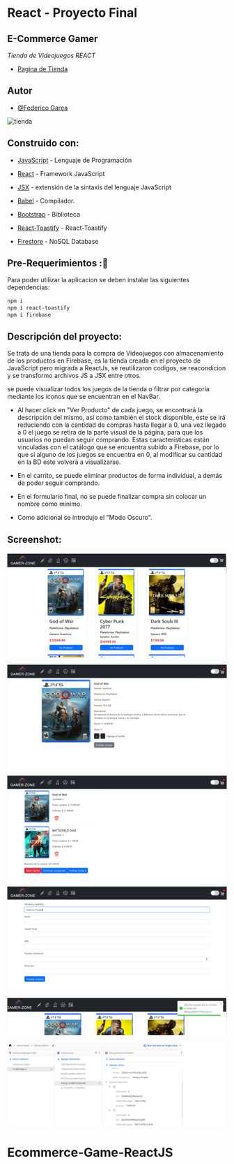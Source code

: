 # React - Proyecto Final

## E-Commerce Gamer

_Tienda de Videojuegos REACT_

- [Pagina de Tienda](https://federicorga.github.io/proyecto-tienda-reactjs/)




## Autor

- [@Federico Garea](https://www.linkedin.com/in/federicogarea/)

![tienda](https://cdn-icons-png.flaticon.com/512/5847/5847540.png)


## Construido con:

* [JavaScript](https://developer.mozilla.org/en-US/docs/Web/JavaScript) - Lenguaje de Programación

* [React](https://es.reactjs.org/docs/getting-started.html) - Framework JavaScript

* [JSX](https://es.reactjs.org/docs/jsx-in-depth.html#gatsby-focus-wrapper) - extensión de la sintaxis del lenguaje JavaScript

* [Babel](https://babeljs.io/) - Compilador.
  
* [Bootstrap](https://getbootstrap.com/) - Biblioteca

* [React-Toastify](https://www.npmjs.com/package/react-toastify) - React-Toastify

* [Firestore](https://firebase.google.com/docs) - NoSQL Database




## Pre-Requerimientos :🔧

Para poder utilizar la aplicacion se deben instalar las siguientes dependencias:

```
npm i
npm i react-toastify
npm i firebase
```

## Descripción del proyecto:

Se trata de una tienda para la compra de Videojuegos con almacenamiento de los productos en Firebase, es la tienda creada en el proyecto de JavaScript pero migrada a ReactJs, se reutilizaron codigos, se reacondicion y se transformo archivos JS a JSX entre otros.

se puede visualizar todos los juegos de la tienda o filtrar por categoría mediante los iconos que se encuentran en el NavBar.

* Al hacer click en "Ver Producto" de cada juego, se encontrará la descripción del mismo, así como también el stock disponible, este se irá reduciendo con la cantidad de compras hasta llegar a 0, una vez llegado a 0 el juego se retira de la parte visual de la página, para que los usuarios no puedan seguir comprando. Estas características están vinculadas con el catálogo que se encuentra subido a Firebase, por lo que si alguno de los juegos se encuentra en 0, al modificar su cantidad en la BD este volverá a visualizarse.

* En el carrito, se puede eliminar productos de forma individual, a demás de poder seguir comprando.

* En el formulario final, no se puede finalizar compra sin colocar un nombre como mínimo. 

* Como adicional se introdujo el "Modo Oscuro".


## Screenshot:

![img1](https://github.com/federicorga/ReactTienda/blob/main/docs/tiendaimg1.png?raw=true)

![img2](https://github.com/federicorga/ReactTienda/blob/main/docs/tiendaimg2.png?raw=true)

![img3](https://github.com/federicorga/ReactTienda/blob/main/docs/tiendaimg3.png?raw=true)

![img4](https://github.com/federicorga/ReactTienda/blob/main/docs/tiendaimg4.png?raw=true)

![img5](https://github.com/federicorga/ReactTienda/blob/main/docs/tiendaimg5.png?raw=true)

![img6](https://github.com/federicorga/ReactTienda/blob/main/docs/tiendaimg6.png?raw=true)







# Ecommerce-Game-ReactJS

